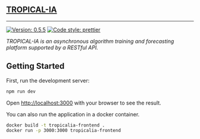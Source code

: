 ## [TROPICAL-IA](https://github.com/ccardas/tropicalia-frontend) 

---

<a href="https://github.com/ccardas/tropicalia-frontend"><img alt="Version: 0.5.5" src="https://img.shields.io/badge/version-2.0-success?color=0080FF&style=flat-square"></a> <a href="https://github.com/ccardas/tropicalia-frontend"><img alt="Code style: prettier" src="https://img.shields.io/badge/code_style-prettier-ff69b4.svg?style=flat-square"></a>


*TROPICAL-IA is an asynchronous algorithm training and forecasting platform supported by a RESTful API.*

## Getting Started

First, run the development server:

```bash
npm run dev
```

Open [http://localhost:3000](http://localhost:3000) with your browser to see the result.

You can also run the application in a docker container.
```bash
docker build -t tropicalia-frontend .
docker run -p 3000:3000 tropicalia-frontend 
```